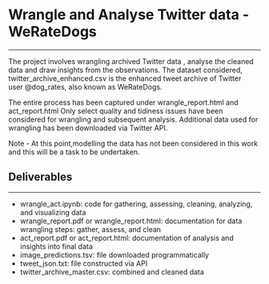 
# Wrangle and Analyse Twitter data - WeRateDogs
-----------------------------------------------
The project involves wrangling  archived Twitter data , analyse the cleaned data and draw insights from the observations. The dataset considered, twitter_archive_enhanced.csv  is the  enhanced tweet archive of Twitter user @dog_rates, also known as WeRateDogs. 

The entire process has been captured under wrangle_report.html and act_report.html
Only select quality and tidiness issues have been considered for wrangling and subsequent analysis. Additional data used for wrangling has been downloaded via Twitter API.

Note - At this point,modelling the data has not been considered in this work and this will be a task to be undertaken.


## Deliverables
----------------
- wrangle_act.ipynb: code for gathering, assessing, cleaning, analyzing, and visualizing data
- wrangle_report.pdf or wrangle_report.html: documentation for data wrangling steps: gather, assess, and clean
- act_report.pdf or act_report.html: documentation of analysis and insights into final data
- image_predictions.tsv: file downloaded programmatically
- tweet_json.txt: file constructed via API
- twitter_archive_master.csv: combined and cleaned data
